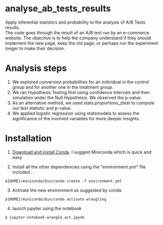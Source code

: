 # analyse_ab_tests_results
Apply inferential statistics and probability to the analysis of A/B Tests results.  
The code goes through the result of an A/B test run by an e-commerce website. The objective is to help the company understand if they should implement the new page, keep the old page, or perhaps run the experiment longer to make their decision.

# Analysis steps
1. We explored conversion probabilities for an individual in the control group and for another one in the treatment group.  
2. We ran Hypothesis Testing first using confidence intervals and then simulation under the Null Hypothesis. We observed the p-value.   
3. As an alternative method, we used stats.proportions_ztest to compute our test statistic and p-value.  
4. We applied logistic regression using statsmodels to assess the significance of the involved variables for more deeper insights.   

# Installation
1. [Download and install Conda](https://docs.conda.io/projects/conda/en/latest/user-guide/install/macos.html). I suggest Miniconda which is quick and easy

2. Install all the other dependencies using the "environment.yml" file included :
```
${HOME}/miniconda/bin/conda create -f environment.yml
```

3. Activate the new environment as suggested by conda
```
${HOME}/miniconda/bin/conda activate wrangling
```

4. launch jupyter using the notebook
```
$ jupyter-notebook wrangle_act.ipynb
```

